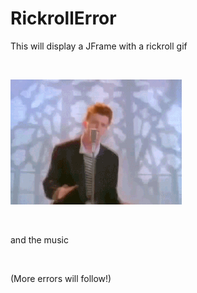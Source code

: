 # RickrollError
This will display a JFrame with a rickroll gif 

<br>

![alt text](rickroll.GIF "Logo Title Text 1")

<br>

and the music

<br>

(More errors will follow!)
